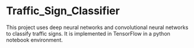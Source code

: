 # Traffic_Sign_Classifier
This project uses deep neural networks and convolutional neural networks to classify traffic signs. It is implemented in TensorFlow in a python notebook environment.
